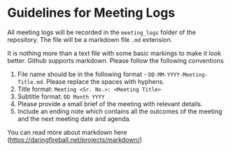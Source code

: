 Guidelines for Meeting Logs
===========================

All meeting logs will be recorded in the `meeting_logs` folder of the repository. The file will be a markdown file `.md` extension.

It is nothing more than a text file with some basic markings to make it look better. Github supports markdown. Please follow the following conventions

1. File name should be in the following format - `DD-MM-YYYY-Meeting-Title.md`. Please replace the spaces with hyphens.
2. Title format: `Meeting <Sr. No.>: <Meeting Title>`
3. Subtitle format: `DD Month YYYY`
4. Please provide a small brief of the meeting with relevant details.
5. Include an ending note which contains all the outcomes of the meeting and the next meeting date and agenda.

You can read more about markdown here (https://daringfireball.net/projects/markdown/)
